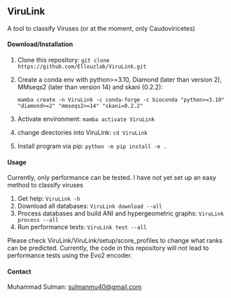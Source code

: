 ## ViruLink
A tool to classify Viruses (or at the moment, only Caudoviricetes)

#### Download/Installation
1. Clone this repository:
	`git clone https://github.com/Ellouzlab/ViruLink.git`
2. Create a conda env with python>=3.10, Diamond (later than version 2), MMseqs2 (later than version 14) and skani (0.2.2):

	`mamba create -n ViruLink -c conda-forge -c bioconda "python>=3.10" "diamond>=2" "mmseqs2>=14" "skani=0.2.2"`
4. Activate environment:
	`mamba activate ViruLink`
5. change directories into ViruLink:
	`cd ViruLink`
6. Install program via pip:
	`python -m pip install -e .`


#### Usage
Currently, only performance can be tested. I have not yet set up an easy method to classify viruses
1. Get help:
	`ViruLink -h`
2. Download all databases:
	`ViruLink download --all`
3. Process databases and build ANI and hypergeometric graphs:
	`ViruLink process --all`
4. Run performance tests:
	`ViruLink test --all`

Please check ViruLink/ViruLink/setup/score_profiles to change what ranks can be predicted. Currently, the code in this repository will not lead to performance tests using the Evo2 encoder. 

#### Contact
Muhammad Sulman: sulmanmu40@gmail.com
